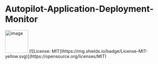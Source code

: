 # Autopilot-Application-Deployment-Monitor
<img width="75" height="75" alt="image" src="https://github.com/user-attachments/assets/83129935-00d9-4ff2-8a81-02d44aedf202" />
[![License: MIT](https://img.shields.io/badge/License-MIT-yellow.svg)](https://opensource.org/licenses/MIT)

